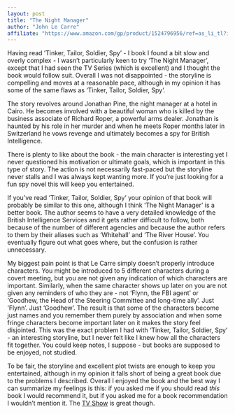 ```yaml
---
layout: post
title: "The Night Manager"
author: "John Le Carre"
affiliate: "https://www.amazon.com/gp/product/1524796956/ref=as_li_tl?ie=UTF8&tag=jacolovestoread-20&camp=1789&creative=9325&linkCode=as2&creativeASIN=1524796956&linkId=abf107f1a14aa4168662347c1bd08b1f"
---
```


Having read ’Tinker, Tailor, Soldier, Spy’ - I book I found a bit slow and overly complex - I wasn’t particularly keen to try ‘The Night Manager’, except that I had seen the TV Series (which is excellent) and I thought the book would follow suit. Overall I was not disappointed - the storyline is compelling and moves at a reasonable pace, although in my opinion it has some of the same flaws as ‘Tinker, Tailor, Soldier, Spy’.

The story revolves around Jonathan Pine, the night manager at a hotel in Cairo. He becomes involved with a beautiful woman who is killed by the business associate of Richard Roper, a powerful arms dealer. Jonathan is haunted by his role in her murder and when he meets Roper months later in Switzerland he vows revenge and ultimately becomes a spy for British Intelligence.

There is plenty to like about the book - the main character is interesting yet I never questioned his motivation or ultimate goals, which is important in this type of story. The action is not necessarily fast-paced but the storyline never stalls and I was always kept wanting more. If you’re just looking for a fun spy novel this will keep you entertained.

If you’ve read ‘Tinker, Tailor, Soldier, Spy’ your opinion of that book will probably be similar to this one, although I think ‘The Night Manager’ is a better book. The author seems to have a very detailed knowledge of the British Intelligence Services and it gets rather difficult to follow, both because of the number of different agencies and because the author refers to them by their aliases such as ‘Whitehall’ and ‘The River House’. You eventually figure out what goes where, but the confusion is rather unnecessary.

My biggest pain point is that Le Carre simply doesn’t properly introduce characters. You might be introduced to 5 different characters during a covert meeting, but you are not given any indication of which characters are important. Similarly, when the same character shows up later on you are not given any reminders of who they are - not ‘Flynn, the FBI agent’ or ‘Goodhew, the Head of the Steering Committee and long-time ally’. Just ‘Flynn’. Just ‘Goodhew’. The result is that some of the characters become just names and you remember them purely by association and when some fringe characters become important later on it makes the story feel disjointed. This was the exact problem I had with ‘Tinker, Tailor, Soldier, Spy’ - an interesting storyline, but I never felt like I knew how all the characters fit together. You could keep notes, I suppose - but books are supposed to be enjoyed, not studied.

To be fair, the storyline and excellent plot twists are enough to keep you entertained, although in my opinion it falls short of being a great book due to the problems I described. Overall I enjoyed the book and the best way I can summarize my feelings is this: if you asked me if you should read *this* book I would recommend it, but if you asked me for a book recommendation I wouldn’t mention it. The [TV Show](https://www.amazon.com/gp/product/B01BPBQ1SC/ref=as_li_tl?ie=UTF8&tag=jacolovestoread-20&camp=1789&creative=9325&linkCode=as2&creativeASIN=B01BPBQ1SC&linkId=27a04c8105fb578348e9bebcc6d76796) is great though.
